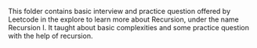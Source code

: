 This folder contains basic interview and practice question offered by Leetcode in the explore to learn more about Recursion, under the name Recursion I. It taught about basic complexities and some practice question with the help of recursion.
